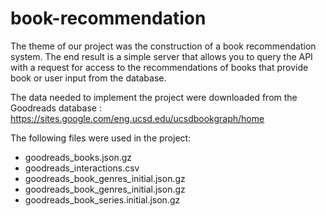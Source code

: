 # book-recommendation


The theme of our project was the construction of a book recommendation system. The end result is a simple server that allows you to query the API with a request for access to the recommendations of books that provide book or user input from the database.

The data needed to implement the project were downloaded from the Goodreads database : https://sites.google.com/eng.ucsd.edu/ucsdbookgraph/home

The following files were used in the project:
- goodreads_books.json.gz
- goodreads_interactions.csv
- goodreads_book_genres_initial.json.gz
- goodreads_book_genres_initial.json.gz
- goodreads_book_series.initial.json.gz


